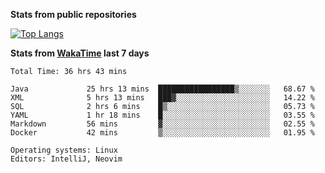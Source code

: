 **Stats from public repositories**  

[![Top Langs](https://github-readme-stats.vercel.app/api/top-langs/?username=hyoghurt&layout=compact&exclude_repo=multiserver,docker_compose&langs_count=6)](https://github.com/anuraghazra/github-readme-stats)

**Stats from [WakaTime](https://wakatime.com) last 7 days**  
<!--START_SECTION:waka-->

```text
Total Time: 36 hrs 43 mins

Java             25 hrs 13 mins  █████████████████▒░░░░░░░   68.67 %
XML              5 hrs 13 mins   ███▓░░░░░░░░░░░░░░░░░░░░░   14.22 %
SQL              2 hrs 6 mins    █▒░░░░░░░░░░░░░░░░░░░░░░░   05.73 %
YAML             1 hr 18 mins    █░░░░░░░░░░░░░░░░░░░░░░░░   03.55 %
Markdown         56 mins         ▓░░░░░░░░░░░░░░░░░░░░░░░░   02.55 %
Docker           42 mins         ▒░░░░░░░░░░░░░░░░░░░░░░░░   01.95 %

Operating systems: Linux
Editors: IntelliJ, Neovim
```

<!--END_SECTION:waka-->
